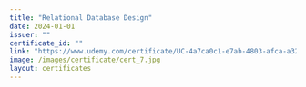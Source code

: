 ```yaml
---
title: "Relational Database Design"
date: 2024-01-01
issuer: ""
certificate_id: ""
link: "https://www.udemy.com/certificate/UC-4a7ca0c1-e7ab-4803-afca-a32f26ccfd33/"
image: /images/certificate/cert_7.jpg
layout: certificates
---
```

